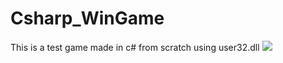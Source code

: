 # Csharp_WinGame
This is a test game made in c# from scratch using user32.dll
![]('https://giphy.com/gifs/pudgypenguins-pudgy-penguin-penguins-CuuSHzuc0O166MRfjt')
